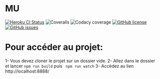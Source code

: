 # MU

[![Heroku CI Status](https://intense-beach-03756.herokuapp.com/last.svg)](https://dashboard.heroku.com/pipelines/muzik/tests)
![Coveralls](https://img.shields.io/coveralls/github/Filipedel/mu)
![Codacy coverage](https://img.shields.io/codacy/coverage/0c837d0)
[![GitHub license](https://img.shields.io/github/license/Filipedel/MU)](https://github.com/Filipedel/MU/blob/main/License.md)
[![GitHub issues](https://img.shields.io/github/issues/Filipedel/mu)](https://github.com/Filipedel/mu/issues)


# Pour accéder au projet:

1- Vous devez cloner le projet sur un dossier vide.
2- Allez dans le dossier et lancer ```npm run build``` puis ``` npm run watch```
3- Accèdez au lien http://localhost:8888/ 
